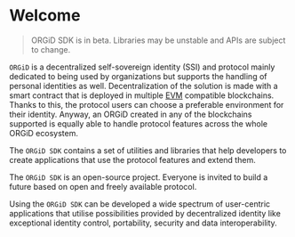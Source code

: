 # Welcome

> ORGiD SDK is in beta. Libraries may be unstable and APIs are subject to change.

`ORGiD` is a decentralized self-sovereign identity (SSI) and protocol mainly dedicated to being used by organizations but supports the handling of personal identities as well. Decentralization of the solution is made with a smart contract that is deployed in multiple [EVM](https://ethereum.org/en/developers/docs/evm/) compatible blockchains. Thanks to this, the protocol users can choose a preferable environment for their identity. Anyway, an ORGiD created in any of the blockchains supported is equally able to handle protocol features across the whole ORGiD ecosystem.

The `ORGiD SDK` contains a set of utilities and libraries that help developers to create applications that use the protocol features and extend them.

The `ORGiD SDK` is an open-source project. Everyone is invited to build a future based on open and freely available protocol.

Using the `ORGiD SDK` can be developed a wide spectrum of user-centric applications that utilise possibilities provided by decentralized identity like exceptional identity control, portability, security and data interoperability.
